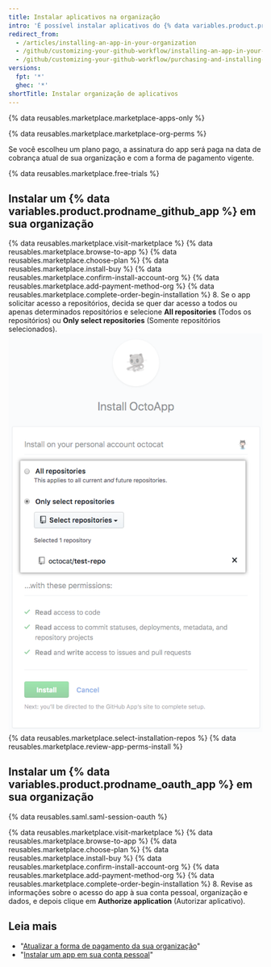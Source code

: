 ```yaml
---
title: Instalar aplicativos na organização
intro: 'É possível instalar aplicativos do {% data variables.product.prodname_marketplace %} para usar em sua organização.'
redirect_from:
  - /articles/installing-an-app-in-your-organization
  - /github/customizing-your-github-workflow/installing-an-app-in-your-organization
  - /github/customizing-your-github-workflow/purchasing-and-installing-apps-in-github-marketplace/installing-an-app-in-your-organization
versions:
  fpt: '*'
  ghec: '*'
shortTitle: Instalar organização de aplicativos
---
```


{% data reusables.marketplace.marketplace-apps-only %}

{% data reusables.marketplace.marketplace-org-perms %}

Se você escolheu um plano pago, a assinatura do app será paga na data de cobrança atual de sua organização e com a forma de pagamento vigente.

{% data reusables.marketplace.free-trials %}

## Instalar um {% data variables.product.prodname_github_app %} em sua organização

{% data reusables.marketplace.visit-marketplace %}
{% data reusables.marketplace.browse-to-app %}
{% data reusables.marketplace.choose-plan %}
{% data reusables.marketplace.install-buy %}
{% data reusables.marketplace.confirm-install-account-org %}
{% data reusables.marketplace.add-payment-method-org %}
{% data reusables.marketplace.complete-order-begin-installation %}
8. Se o app solicitar acesso a repositórios, decida se quer dar acesso a todos ou apenas determinados repositórios e selecione **All repositories** (Todos os repositórios) ou **Only select repositories** (Somente repositórios selecionados). ![Botões com opções para instalar um app em todos ou apenas determinados repositórios](/assets/images/help/marketplace/marketplace-choose-repo-install-option.png)
{% data reusables.marketplace.select-installation-repos %}
{% data reusables.marketplace.review-app-perms-install %}

## Instalar um {% data variables.product.prodname_oauth_app %} em sua organização

{% data reusables.saml.saml-session-oauth %}

{% data reusables.marketplace.visit-marketplace %}
{% data reusables.marketplace.browse-to-app %}
{% data reusables.marketplace.choose-plan %}
{% data reusables.marketplace.install-buy %}
{% data reusables.marketplace.confirm-install-account-org %}
{% data reusables.marketplace.add-payment-method-org %}
{% data reusables.marketplace.complete-order-begin-installation %}
8. Revise as informações sobre o acesso do app à sua conta pessoal, organização e dados, e depois clique em **Authorize application** (Autorizar aplicativo).

## Leia mais

- "[Atualizar a forma de pagamento da sua organização](/articles/updating-your-organization-s-payment-method)"
- "[Instalar um app em sua conta pessoal](/articles/installing-an-app-in-your-personal-account)"
